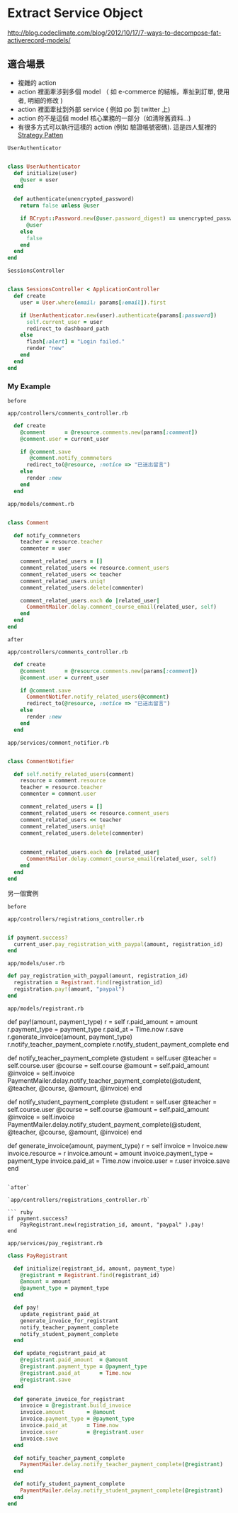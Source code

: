 # Extract Service Object

<http://blog.codeclimate.com/blog/2012/10/17/7-ways-to-decompose-fat-activerecord-models/>

## 適合場景

* 複雜的 action
* action 裡面牽涉到多個 model （ 如 e-commerce 的結帳，牽扯到訂單, 使用者, 明細的修改 ) 
* action 裡面牽扯到外部 service ( 例如 po 到 twitter 上)
* action 的不是這個 model 核心業務的一部分（如清除舊資料...)
* 有很多方式可以執行這樣的 action (例如 驗證帳號密碼). 這是四人幫裡的 [Strategy Patten](http://en.wikipedia.org/wiki/Strategy_pattern)

`UserAuthenticator`

``` ruby 

class UserAuthenticator
  def initialize(user)
    @user = user
  end

  def authenticate(unencrypted_password)
    return false unless @user

    if BCrypt::Password.new(@user.password_digest) == unencrypted_password
      @user
    else
      false
    end
  end
end

```

`SessionsController`


``` ruby 

class SessionsController < ApplicationController
  def create
    user = User.where(email: params[:email]).first

    if UserAuthenticator.new(user).authenticate(params[:password])
      self.current_user = user
      redirect_to dashboard_path
    else
      flash[:alert] = "Login failed."
      render "new"
    end
  end
end

```


### My Example

`before`

`app/controllers/comments_controller.rb`

``` ruby
  def create
    @comment      = @resource.comments.new(params[:comment])
    @comment.user = current_user

    if @comment.save
       @comment.notify_commneters
      redirect_to(@resource, :notice => "已送出留言")
    else
      render :new
    end
  end
```

`app/models/comment.rb`

``` ruby

class Comment

  def notify_commneters
    teacher = resource.teacher
    commenter = user

    comment_related_users = []
    comment_related_users << resource.comment_users
    comment_related_users << teacher
    comment_related_users.uniq!
    comment_related_users.delete(commenter)

    comment_related_users.each do |related_user|
      CommentMailer.delay.comment_course_email(related_user, self)
    end
  end
end

```


`after`

`app/controllers/comments_controller.rb`

``` ruby
  def create
    @comment      = @resource.comments.new(params[:comment])
    @comment.user = current_user

    if @comment.save
      CommentNotifer.notify_related_users(@comment)
      redirect_to(@resource, :notice => "已送出留言")
    else
      render :new
    end
  end
```

`app/services/comment_notifier.rb`

``` ruby

class CommentNotifier

  def self.notify_related_users(comment)
    resource = comment.resource
    teacher = resource.teacher
    commenter = comment.user

    comment_related_users = []
    comment_related_users << resource.comment_users
    comment_related_users << teacher
    comment_related_users.uniq!
    comment_related_users.delete(commenter)

    
    comment_related_users.each do |related_user|
      CommentMailer.delay.comment_course_email(related_user, self)
    end
  end
end

```


另一個實例

`before`

`app/controllers/registrations_controller.rb`

``` ruby

if payment.success?
  current_user.pay_registration_with_paypal(amount, registration_id)
end

```

`app/models/user.rb`

``` ruby
def pay_registration_with_paypal(amount, registration_id)
  registration = Registrant.find(registration_id)
  registration.pay!(amount, "paypal")
end
```

`app/models/registrant.rb`

  def pay!(amount, payment_type)
    r              = self
    r.paid_amount  = amount
    r.payment_type = payment_type
    r.paid_at      = Time.now
    r.save
    r.generate_invoice(amount, payment_type)
    r.notify_teacher_payment_complete
    r.notify_student_payment_complete
  end

  def notify_teacher_payment_complete
    @student = self.user
    @teacher = self.course.user
    @course  = self.course
    @amount  = self.paid_amount
    @invoice = self.invoice
    PaymentMailer.delay.notify_teacher_payment_complete(@student, @teacher, @course, @amount, @invoice)
  end

  def notify_student_payment_complete
    @student = self.user
    @teacher = self.course.user
    @course  = self.course
    @amount  = self.paid_amount
    @invoice = self.invoice
    PaymentMailer.delay.notify_student_payment_complete(@student, @teacher, @course, @amount, @invoice)
  end


  def generate_invoice(amount, payment_type)
    r                    = self
    invoice              = Invoice.new
    invoice.resource     = r
    invoice.amount       = amount
    invoice.payment_type = payment_type
    invoice.paid_at      = Time.now
    invoice.user         = r.user
    invoice.save
  end
```

`after`

`app/controllers/registrations_controller.rb`

``` ruby
if payment.success?
    PayRegistrant.new(registration_id, amount, "paypal" ).pay!
end
```


`app/services/pay_registrant.rb`

``` ruby
class PayRegistrant

  def initialize(registrant_id, amount, payment_type)
    @registrant = Registrant.find(registrant_id)
    @amount = amount
    @payment_type = payment_type
  end

  def pay!
    update_registrant_paid_at
    generate_invoice_for_registrant
    notify_teacher_payment_complete
    notify_student_payment_complete
  end

  def update_registrant_paid_at
    @registrant.paid_amount  = @amount
    @registrant.payment_type = @payment_type
    @registrant.paid_at      = Time.now
    @registrant.save
  end

  def generate_invoice_for_registrant
    invoice = @registrant.build_invoice
    invoice.amount       = @amount
    invoice.payment_type = @payment_type
    invoice.paid_at      = Time.now
    invoice.user         = @registrant.user
    invoice.save
  end

  def notify_teacher_payment_complete
    PaymentMailer.delay.notify_teacher_payment_complete(@registrant)
  end

  def notify_student_payment_complete
    PaymentMailer.delay.notify_student_payment_complete(@registrant)
  end
end
```


